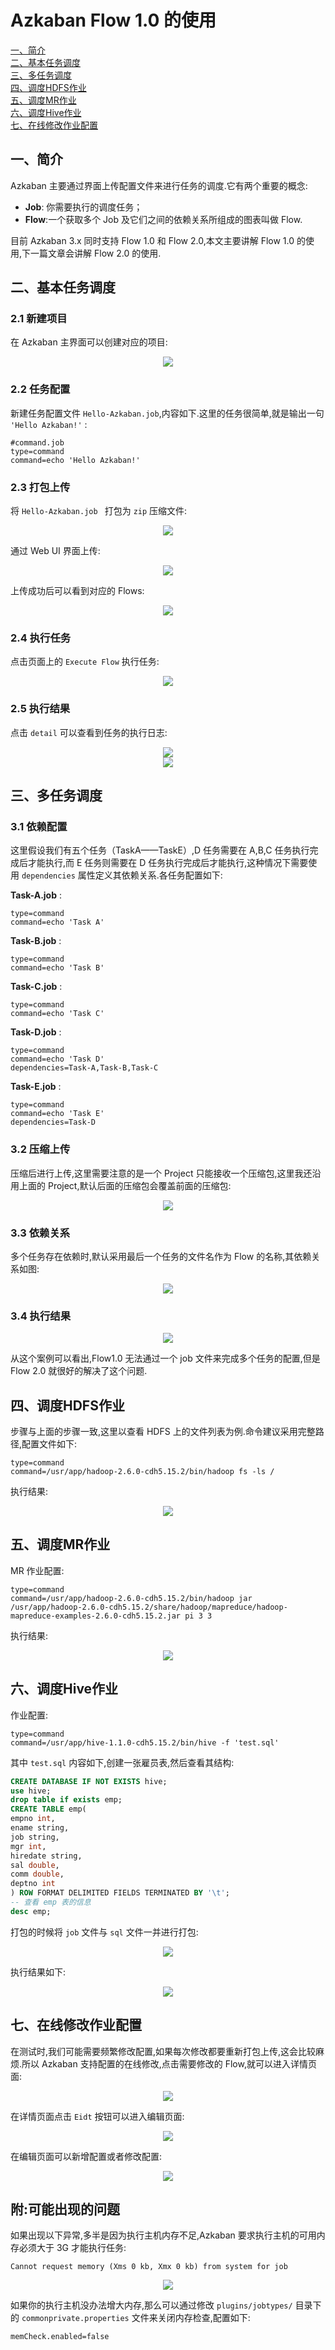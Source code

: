 # Azkaban Flow 1.0 的使用

<nav>
<a href="#一简介">一、简介</a><br/>
<a href="#二基本任务调度">二、基本任务调度</a><br/>
<a href="#三多任务调度">三、多任务调度</a><br/>
<a href="#四调度HDFS作业">四、调度HDFS作业</a><br/>
<a href="#五调度MR作业">五、调度MR作业</a><br/>
<a href="#六调度Hive作业">六、调度Hive作业</a><br/>
<a href="#七在线修改作业配置">七、在线修改作业配置</a><br/>
</nav>



## 一、简介

Azkaban 主要通过界面上传配置文件来进行任务的调度.它有两个重要的概念:

- **Job**: 你需要执行的调度任务；
- **Flow**:一个获取多个 Job 及它们之间的依赖关系所组成的图表叫做 Flow.

目前 Azkaban 3.x 同时支持 Flow 1.0 和 Flow 2.0,本文主要讲解 Flow 1.0 的使用,下一篇文章会讲解 Flow 2.0 的使用.

## 二、基本任务调度

### 2.1 新建项目

在 Azkaban 主界面可以创建对应的项目:

<div align="center"> <img  src="../pictures/azkaban-create-project.png"/> </div>

### 2.2 任务配置

新建任务配置文件 `Hello-Azkaban.job`,内容如下.这里的任务很简单,就是输出一句 `'Hello Azkaban!'` :

```shell
#command.job
type=command
command=echo 'Hello Azkaban!'
```

### 2.3 打包上传

将 `Hello-Azkaban.job ` 打包为 `zip` 压缩文件:

<div align="center"> <img  src="../pictures/azkaban-zip.png"/> </div>

通过 Web UI 界面上传:

<div align="center"> <img  src="../pictures/azkaban-upload.png"/> </div>

上传成功后可以看到对应的 Flows:

<div align="center"> <img  src="../pictures/azkaban-flows.png"/> </div>

### 2.4 执行任务

点击页面上的 `Execute Flow` 执行任务:

<div align="center"> <img  src="../pictures/azkaban-execute.png"/> </div>

### 2.5 执行结果

点击 `detail` 可以查看到任务的执行日志:

<div align="center"> <img  src="../pictures/azkaban-successed.png"/> </div>

<div align="center"> <img  src="../pictures/azkaban-log.png"/> </div>

## 三、多任务调度

### 3.1 依赖配置

这里假设我们有五个任务（TaskA——TaskE）,D 任务需要在 A,B,C 任务执行完成后才能执行,而 E 任务则需要在 D 任务执行完成后才能执行,这种情况下需要使用 `dependencies` 属性定义其依赖关系.各任务配置如下:

**Task-A.job**   :

```shell
type=command
command=echo 'Task A'
```

**Task-B.job**   :

```shell
type=command
command=echo 'Task B'
```

**Task-C.job**   :

```shell
type=command
command=echo 'Task C'
```

**Task-D.job**   : 

```shell
type=command
command=echo 'Task D'
dependencies=Task-A,Task-B,Task-C
```

**Task-E.job**   :

```shell
type=command
command=echo 'Task E'
dependencies=Task-D
```

### 3.2 压缩上传

压缩后进行上传,这里需要注意的是一个 Project 只能接收一个压缩包,这里我还沿用上面的 Project,默认后面的压缩包会覆盖前面的压缩包:

<div align="center"> <img  src="../pictures/azkaban-task-abcde-zip.png"/> </div>

### 3.3 依赖关系

多个任务存在依赖时,默认采用最后一个任务的文件名作为 Flow 的名称,其依赖关系如图:

<div align="center"> <img  src="../pictures/azkaban-dependencies.png"/> </div>

### 3.4 执行结果

<div align="center"> <img  src="../pictures/azkaban-task-abcde.png"/> </div>

从这个案例可以看出,Flow1.0 无法通过一个 job 文件来完成多个任务的配置,但是 Flow 2.0 就很好的解决了这个问题.

## 四、调度HDFS作业

步骤与上面的步骤一致,这里以查看 HDFS 上的文件列表为例.命令建议采用完整路径,配置文件如下:

```shell
type=command
command=/usr/app/hadoop-2.6.0-cdh5.15.2/bin/hadoop fs -ls /
```

执行结果:

<div align="center"> <img  src="../pictures/azkaban-hdfs.png"/> </div>

## 五、调度MR作业

MR 作业配置:

```shell
type=command
command=/usr/app/hadoop-2.6.0-cdh5.15.2/bin/hadoop jar /usr/app/hadoop-2.6.0-cdh5.15.2/share/hadoop/mapreduce/hadoop-mapreduce-examples-2.6.0-cdh5.15.2.jar pi 3 3
```

执行结果:

<div align="center"> <img  src="../pictures/azkaban-mr.png"/> </div>

## 六、调度Hive作业

作业配置:

```shell
type=command
command=/usr/app/hive-1.1.0-cdh5.15.2/bin/hive -f 'test.sql'
```

其中 `test.sql` 内容如下,创建一张雇员表,然后查看其结构:

```sql
CREATE DATABASE IF NOT EXISTS hive;
use hive;
drop table if exists emp;
CREATE TABLE emp(
empno int,
ename string,
job string,
mgr int,
hiredate string,
sal double,
comm double,
deptno int
) ROW FORMAT DELIMITED FIELDS TERMINATED BY '\t';
-- 查看 emp 表的信息
desc emp;
```

打包的时候将 `job` 文件与 `sql` 文件一并进行打包:

<div align="center"> <img  src="../pictures/azkaban-hive.png"/> </div>

执行结果如下:

<div align="center"> <img  src="../pictures/azkaban-hive-result.png"/> </div>

## 七、在线修改作业配置

在测试时,我们可能需要频繁修改配置,如果每次修改都要重新打包上传,这会比较麻烦.所以 Azkaban 支持配置的在线修改,点击需要修改的 Flow,就可以进入详情页面:

<div align="center"> <img  src="../pictures/azkaban-project-edit.png"/> </div>

在详情页面点击 `Eidt` 按钮可以进入编辑页面:

<div align="center"> <img  src="../pictures/azkaban-edit.png"/> </div>

在编辑页面可以新增配置或者修改配置:

<div align="center"> <img  src="../pictures/azkaban-click-edit.png"/> </div>

## 附:可能出现的问题

如果出现以下异常,多半是因为执行主机内存不足,Azkaban 要求执行主机的可用内存必须大于 3G 才能执行任务:

```shell
Cannot request memory (Xms 0 kb, Xmx 0 kb) from system for job
```

<div align="center"> <img  src="../pictures/azkaban-memory.png"/> </div>

如果你的执行主机没办法增大内存,那么可以通过修改 `plugins/jobtypes/` 目录下的 `commonprivate.properties` 文件来关闭内存检查,配置如下:

```shell
memCheck.enabled=false
```

